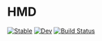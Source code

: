 # HMD

[![Stable](https://img.shields.io/badge/docs-stable-blue.svg)](https://yoshiatsu163.github.io/HMD.jl/stable/)
[![Dev](https://img.shields.io/badge/docs-dev-blue.svg)](https://yoshiatsu163.github.io/HMD.jl/dev/)
[![Build Status](https://github.com/yoshiatsu163/HMD.jl/actions/workflows/CI.yml/badge.svg?branch=master)](https://github.com/yoshiatsu163/HMD.jl/actions/workflows/CI.yml?query=branch%3Amaster)

